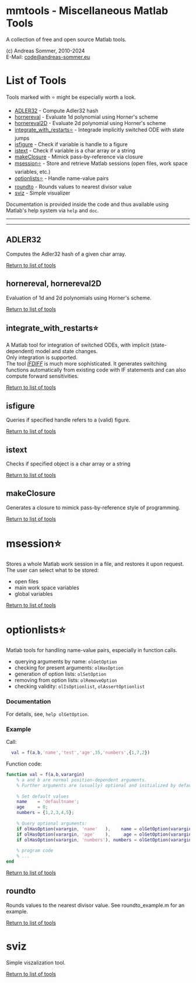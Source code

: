 # mmtools - Miscellaneous Matlab Tools

A collection of free and open source Matlab tools.

(c) Andreas Sommer, 2010-2024  
E-Mail: code@andreas-sommer.eu


# List of Tools

Tools marked with ⭐ might be especially worth a look.  

* [ADLER32](#ADLER32) - Compute Adler32 hash
* [hornereval](#hornereval) - Evaluate 1d polynomial using Horner's scheme
* [hornereval2D](#hornereval2D) - Evaluate 2d polynomial using Horner's scheme
* [integrate_with_restarts⭐](#integrate_with_restarts) - Integrade implicitly switched ODE with state jumps
* [isfigure](#isfigure) - Check if variable is handle to a figure
* [istext](#istext) - Check if variable is a char array or a string
* [makeClosure](/makeClosure) - Mimick pass-by-reference via closure
* [msession⭐](#msession) - Store and retrieve Matlab sessions (open files, work space variables, etc.)
* [optionlists⭐](#optionlists) - Handle name-value pairs
* [roundto](#roundto) - Rounds values to nearest divisor value
* [sviz](#sviz) - Simple visualizer

Documentation is provided inside the code and thus available using Matlab's help system via `help` and `doc`.  



---
---



<a name="ADLER32"></a>
## ADLER32

Computes the Adler32 hash of a given char array.

[Return to list of tools](#list-of-tools)




<a name="hornereval"></a>
<a name="hornereval2D"></a>
## hornereval, hornereval2D

Evaluation of 1d and 2d polynomials using Horner's scheme.

[Return to list of tools](#list-of-tools)




<a name="integrate_with_restarts"></a>
## integrate_with_restarts⭐

A Matlab tool for integration of switched ODEs, with implicit (state-dependent) model and state changes.  
Only integration is supported.  
The tool [*IFDIFF*](https://andreassommer.github.io/ifdiff/) is much more sophisticated. 
It generates switching functions automatically from existing code with IF statements and can also compute forward sensitivities.

[Return to list of tools](#list-of-tools)




<a name="isfigure"></a>
## isfigure

Queries if specified handle refers to a (valid) figure.

[Return to list of tools](#list-of-tools)




<a name="istext"></a>
## istext

Checks if specified object is a char array or a string

[Return to list of tools](#list-of-tools)



<a name="makeClosure"></a>
## makeClosure

Generates a closure to mimick pass-by-reference style of programming.

[Return to list of tools](#list-of-tools)




<a name="msession"></a>
# msession⭐

Stores a whole Matlab work session in a file, and restores it upon request.
The user can select what to be stored:
  - open files
  - main work space variables
  - global variables

[Return to list of tools](#list-of-tools)




<a name="optionlists"></a>
# optionlists⭐

Matlab tools for handling name-value pairs, especially in function calls.
  - querying arguments by name:     `olGetOption`
  - checking for present arguments: `olHasOption`
  - generation of option lists:     `olSetOption`
  - removing from option lists:     `olRemoveOption`
  - checking validity:              `olIsOptionlist`, `olAssertOptionlist` 

### Documentation

For details, see, `help olGetOption`.

### Example

Call: 
```matlab 
  val = f(a,b,'name','test','age',35,'numbers',{1,7,2})
```

Function code:
```matlab
function val = f(a,b,varargin)
    % a and b are normal position-dependent arguments.
    % Further arguments are (usually) optional and initialized by default values.
  
    % Set default values
    name    = 'defaultname';
    age     = 0;
    numbers = {1,2,3,4,5};
    
    % Query optional arguments:
    if olHasOption(varargin, 'name'   ),    name = olGetOption(varargin, 'name'   );  end
    if olHasOption(varargin, 'age'    ),     age = olGetOption(varargin, 'age'    );  end
    if olHasOption(varargin, 'numbers'), numbers = olGetOption(varargin, 'numbers');  end
    
    % program code 
    % ...
end    
``` 

[Return to list of tools](#list-of-tools)




<a name="roundto"></a>
## roundto

Rounds values to the nearest divisor value.
See roundto_example.m for an example.

[Return to list of tools](#list-of-tools)




<a name="sviz"></a>
# sviz

Simple viszalization tool.

[Return to list of tools](#list-of-tools)



